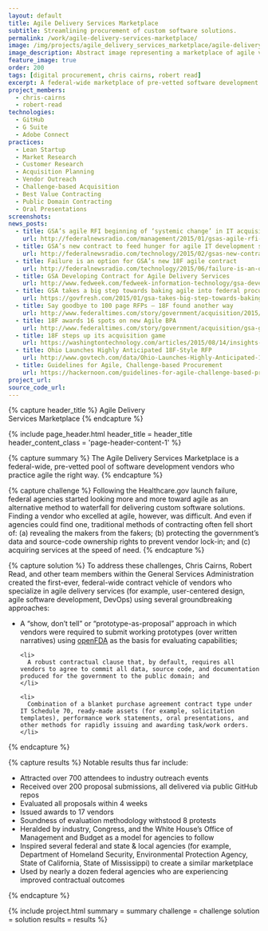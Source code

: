 ```yaml
---
layout: default
title: Agile Delivery Services Marketplace
subtitle: Streamlining procurement of custom software solutions.
permalink: /work/agile-delivery-services-marketplace/
image: /img/projects/agile_delivery_services_marketplace/agile-delivery-services-marketplace.jpg
image_description: Abstract image representing a marketplace of agile vendors.
feature_image: true
order: 200
tags: [digital procurement, chris cairns, robert read]
excerpt: A federal-wide marketplace of pre-vetted software development vendors who practice agile the right way.
project_members:
  - chris-cairns
  - robert-read
technologies:
  - GitHub
  - G Suite
  - Adobe Connect
practices:
  - Lean Startup
  - Market Research
  - Customer Research
  - Acquisition Planning
  - Vendor Outreach
  - Challenge-based Acquisition
  - Best Value Contracting
  - Public Domain Contracting
  - Oral Presentations
screenshots:
news_posts:
  - title: GSA’s agile RFI beginning of ‘systemic change’ in IT acquisition
    url: http://federalnewsradio.com/management/2015/01/gsas-agile-rfi-beginning-of-systemic-change-in-it-acquisition/
  - title: GSA’s new contract to feed hunger for agile IT development services
    url: http://federalnewsradio.com/technology/2015/02/gsas-new-contract-to-feed-hunger-for-agile-it-development-services/
  - title: Failure is an option for GSA’s new 18F agile contract
    url: http://federalnewsradio.com/technology/2015/06/failure-is-an-option-for-gsas-new-18f-agile-contract/
  - title: GSA Developing Contract for Agile Delivery Services
    url: http://www.fedweek.com/fedweek-information-technology/gsa-developing-contract-agile-delivery-services/
  - title: GSA takes a big step towards baking agile into federal procurement
    url: https://govfresh.com/2015/01/gsa-takes-big-step-towards-baking-agile-federal-procurement/
  - title: Say goodbye to 100 page RFPs – 18F found another way
    url: http://www.federaltimes.com/story/government/acquisition/2015/07/27/18f-show-dont-tell/30737575/
  - title: 18F awards 16 spots on new Agile BPA
    url: http://www.federaltimes.com/story/government/acquisition/gsa-gwac/2015/08/28/agile-bpa-awards/71327396/
  - title: 18F steps up its acquisition game
    url: https://washingtontechnology.com/articles/2015/08/14/insights-soloway-18f-progress.aspx
  - title: Ohio Launches Highly Anticipated 18F-Style RFP
    url: http://www.govtech.com/data/Ohio-Launches-Highly-Anticipated-18F-Style-RFP.html
  - title: Guidelines for Agile, Challenge-based Procurement
    url: https://hackernoon.com/guidelines-for-agile-challenge-based-procurement-4531ff335422
project_url:
source_code_url:
---
```


{% capture header_title %} Agile Delivery <br> Services Marketplace {% endcapture %}

{% include page_header.html
  header_title = header_title
  header_content_class = 'page-header-content-1'
%}

{% capture summary %}
  The Agile Delivery Services Marketplace is a federal-wide, pre-vetted pool of software development vendors who practice agile the right way.
{% endcapture %}

{% capture challenge %}
  Following the Healthcare.gov launch failure, federal agencies started looking more and more toward agile as an alternative method to waterfall for delivering custom software solutions. Finding a vendor who excelled at agile, however, was difficult. And even if agencies could find one, traditional methods of contracting often fell short of: (a) revealing the makers from the fakers; (b) protecting the government’s data and source-code ownership rights to prevent vendor lock-in; and (c) acquiring services at the speed of need.
{% endcapture %}

{% capture solution %}
  To address these challenges, Chris Cairns, Robert Read, and other team members within the General Services Administration created the first-ever, federal-wide contract vehicle of vendors who specialize in agile delivery services (for example, user-centered design, agile software development, DevOps) using several groundbreaking approaches:

  <ul>
    <li>
      A “show, don’t tell” or “prototype-as-proposal” approach in which vendors were required to submit working prototypes (over written narratives) using <a href="https://open.fda.gov/" target="_blank">openFDA</a> as the basis for evaluating capabilities;
    </li>

    <li>
      A robust contractual clause that, by default, requires all vendors to agree to commit all data, source code, and documentation produced for the government to the public domain; and
    </li>

    <li>
      Combination of a blanket purchase agreement contract type under IT Schedule 70, ready-made assets (for example, solicitation templates), performance work statements, oral presentations, and other methods for rapidly issuing and awarding task/work orders.
    </li>
  </ul>
{% endcapture %}

{% capture results %}
  Notable results thus far include:

  <ul>
    <li>Attracted over 700 attendees to industry outreach events</li>
    <li>Received over 200 proposal submissions, all delivered via public GitHub repos</li>
    <li>Evaluated all proposals within 4 weeks</li>
    <li>Issued awards to 17 vendors</li>
    <li>Soundness of evaluation methodology withstood 8 protests</li>
    <li>Heralded by industry, Congress, and the White House’s Office of Management and Budget as a model for agencies to follow</li>
    <li>Inspired several federal and state & local agencies (for example, Department of Homeland Security, Environmental Protection Agency, State of California, State of Mississippi) to create a similar marketplace</li>
    <li>Used by nearly a dozen federal agencies who are experiencing improved contractual outcomes</li>
  </ul>
{% endcapture %}

{% include project.html
  summary = summary
  challenge = challenge
  solution = solution
  results = results
%}
